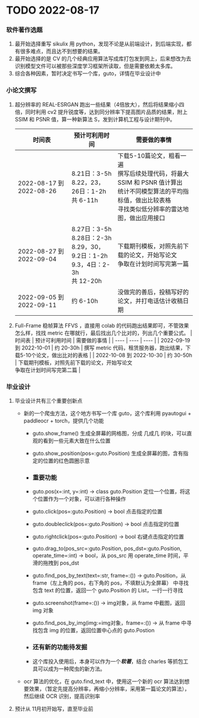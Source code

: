 # TODO 2022-08-17

### 软件著作选题

1. 最开始选择重写 sikulix 用 python，发现不论是从前端设计，到后端实现，都有很多难点，而且达不到想要的结果。
2. 最开始选择的是 CV 的几个经典应用算法写成库打包发到网上，后来想改为去识别模型文件可以被那些深度学习框架所读取，但是需要依赖太多库。
3. 综合各种因素，暂时决定书写一个库，guto，详情在毕业设计中

### 小论文撰写

 1. 超分辨率的 REAL-ESRGAN 跑出一些结果（4倍放大），然后将结果缩小四倍，同时利用 cv2 提升锐度等，达到同分辨率下提高图片品质的结果，附上 SSIM 和 PSNR 值，算一种新算法 S，发到计算机工程与设计期刊中。

    |  时间表  | 预计可利用时间 | 需要做的事情 |
    |  ----  | ----  |  ----  |
    | 2022-08-17 到 2022-08-26 | 8.21日：3-5h<br>8.22，23，26日：1-2h<br>共 6-11h | 下载5-10篇论文，粗看一遍<br>撰写后续处理代码，将最大 SSIM 和 PSNR 值计算出<br>统计不同模型算法的平均指标值，做出比较表格<br>寻找类似低分辨率的雷达地图，做出应用接口 |
    | 2022-08-27 到 2022-09-04 | 8.27日：3-5h<br/>8.28日：2-3h<br/>8.29，30，9.2日：1-2h<br/>9.3，4日：2-3h<br/>共 12-20h | 下载期刊模板，对照先前下载的论文，开始写论文<br>争取在计划时间写完第一篇 |
    | 2022-09-05 到 2022-09-11 | 约 6-10h | 没做完的善后，投稿写好的论文，并打电话估计收稿日期 |

 2. Full-Frame 稳帧算法 FFVS ，直接用 colab 的代码跑出结果即可，不管效果怎么样，找找 metric 在哪就行，最后找出几个比对的，列出几个重要公式。
    |  时间表  | 预计可利用时间 | 需要做的事情 |
    |  ----  | ----  |  ----  |
    | 2022-09-19 到 2022-10-01 | 约 20-30h | 撰写 metric 代码，租赁服务器，跑出结果，下载5-10个论文，做出比对的表格 |
    | 2022-10-08 到 2022-10-30 | 约 30-50h | 下载期刊模板，对照先前下载的论文，开始写论文<br>争取在计划时间写完第二篇 |

### 毕业设计

1. 毕业设计共有三个重要创新点

   - 新的一个爬虫方法，这个地方书写一个库 guto，这个库利用 pyautogui + paddleocr + torch，提供几个功能

     - guto.show_frame() 生成全屏幕的网格图，分成 几成几 的块，可以直观的看到一些元素大致在什么位置

     - guto.show_position(pos=:guto.Position) 生成全屏幕的图，含有指定的位置的红色圆圈示意

     - ### 重要功能

     - guto.pos(x=:int, y=:int) -> class guto.Position 定位一个位置，将这个位置作为一个对象，可以进行各种操作

     - guto.click(pos=:guto.Position) -> bool 点击指定的位置

     - guto.doubleclick(pos=:guto.Position) -> bool 点击指定的位置

     - guto.rightclick(pos=:guto.Position) -> bool 右键点击指定的位置

     - guto.drag_to(pos_src=:guto.Position, pos_dst=:guto.Position, operate_time=:int) -> bool，从 pos_src 用 operate_time 时间，平滑的拖拽到 pos_dst

     - guto.find_pos_by_text(text=:str, frame=:()) -> guto.Position，从 frame（左上角的 pos，右下角的 pos，不填默认为全屏幕） 中寻找包含 text 的位置，返回一个 guto.Position 的 List，一行一行寻找

     - guto.screenshot(frame=:()) -> img对象，从 frame 中截图，返回 img 对象

     - guto.find_pos_by_img(img:=img对象，frame=:()) -> 从 frame 中寻找包含 img 的位置，返回位置中心点的 guto.Postion 

     - ### 还有新的功能待发掘

     - 这个库投入使用后，本身可以作为一个***软著***，结合 charles 等抓包工具可以成为一种爬虫的新方法。

   - ocr 算法的优化，在 guto.find_text 中，使用这一个新的 ocr 算法达到想要效果，（暂定先提高分辨率，再缩小分辨率，采用第一篇论文的算法），然后继续 OCR 识别，提高识别率

2. 预计从 11月初开始写，直至毕业前



​	